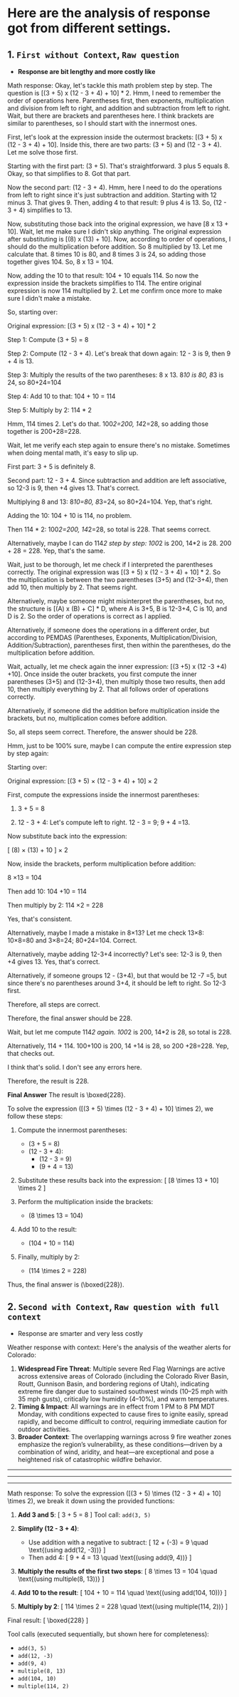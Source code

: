  # Here are the analysis of response got from different settings.


## 1. `First without Context`, `Raw question`

* **Response are bit lengthy and more costly like**

Math response: 
<think>
Okay, let's tackle this math problem step by step. The question is [(3 + 5) x (12 - 3 + 4) + 10] * 2. Hmm, I need to remember the order of operations here. Parentheses first, then exponents, multiplication and division from left to right, and addition and subtraction from left to right. Wait, but there are brackets and parentheses here. I think brackets are similar to parentheses, so I should start with the innermost ones.

First, let's look at the expression inside the outermost brackets: [(3 + 5) x (12 - 3 + 4) + 10]. Inside this, there are two parts: (3 + 5) and (12 - 3 + 4). Let me solve those first.

Starting with the first part: (3 + 5). That's straightforward. 3 plus 5 equals 8. Okay, so that simplifies to 8. Got that part.

Now the second part: (12 - 3 + 4). Hmm, here I need to do the operations from left to right since it's just subtraction and addition. Starting with 12 minus 3. That gives 9. Then, adding 4 to that result: 9 plus 4 is 13. So, (12 - 3 + 4) simplifies to 13.

Now, substituting those back into the original expression, we have [8 x 13 + 10]. Wait, let me make sure I didn't skip anything. The original expression after substituting is [(8) x (13) + 10]. Now, according to order of operations, I should do the multiplication before addition. So 8 multiplied by 13. Let me calculate that. 8 times 10 is 80, and 8 times 3 is 24, so adding those together gives 104. So, 8 x 13 = 104.

Now, adding the 10 to that result: 104 + 10 equals 114. So now the expression inside the brackets simplifies to 114. The entire original expression is now 114 multiplied by 2. Let me confirm once more to make sure I didn't make a mistake.

So, starting over:

Original expression: [(3 + 5) x (12 - 3 + 4) + 10] * 2

Step 1: Compute (3 + 5) = 8

Step 2: Compute (12 - 3 + 4). Let's break that down again: 12 - 3 is 9, then 9 + 4 is 13.

Step 3: Multiply the results of the two parentheses: 8 x 13. 8*10 is 80, 8*3 is 24, so 80+24=104

Step 4: Add 10 to that: 104 + 10 = 114

Step 5: Multiply by 2: 114 * 2

Hmm, 114 times 2. Let's do that. 100*2=200, 14*2=28, so adding those together is 200+28=228. 

Wait, let me verify each step again to ensure there's no mistake. Sometimes when doing mental math, it's easy to slip up.

First part: 3 + 5 is definitely 8. 

Second part: 12 - 3 + 4. Since subtraction and addition are left associative, so 12-3 is 9, then +4 gives 13. That's correct. 

Multiplying 8 and 13: 8*10=80, 8*3=24, so 80+24=104. Yep, that's right.

Adding the 10: 104 + 10 is 114, no problem.

Then 114 * 2: 100*2=200, 14*2=28, so total is 228. That seems correct.

Alternatively, maybe I can do 114*2 step by step: 100*2 is 200, 14*2 is 28. 200 + 28 = 228. Yep, that's the same.

Wait, just to be thorough, let me check if I interpreted the parentheses correctly. The original expression was [(3 + 5) x (12 - 3 + 4) + 10] * 2. So the multiplication is between the two parentheses (3+5) and (12-3+4), then add 10, then multiply by 2. That seems right. 

Alternatively, maybe someone might misinterpret the parentheses, but no, the structure is [(A) x (B) + C] * D, where A is 3+5, B is 12-3+4, C is 10, and D is 2. So the order of operations is correct as I applied. 

Alternatively, if someone does the operations in a different order, but according to PEMDAS (Parentheses, Exponents, Multiplication/Division, Addition/Subtraction), parentheses first, then within the parentheses, do the multiplication before addition. 

Wait, actually, let me check again the inner expression: [(3 +5) x (12 -3 +4) +10]. Once inside the outer brackets, you first compute the inner parentheses (3+5) and (12-3+4), then multiply those two results, then add 10, then multiply everything by 2. That all follows order of operations correctly. 

Alternatively, if someone did the addition before multiplication inside the brackets, but no, multiplication comes before addition. 

So, all steps seem correct. Therefore, the answer should be 228. 

Hmm, just to be 100% sure, maybe I can compute the entire expression step by step again:

Starting over:

Original expression: [(3 + 5) × (12 - 3 + 4) + 10] × 2

First, compute the expressions inside the innermost parentheses:

1. 3 + 5 = 8

2. 12 - 3 + 4: Let's compute left to right. 12 - 3 = 9; 9 + 4 =13.

Now substitute back into the expression:

[ (8) × (13) + 10 ] × 2

Now, inside the brackets, perform multiplication before addition:

8 ×13 = 104

Then add 10: 104 +10 = 114

Then multiply by 2: 114 ×2 = 228

Yes, that's consistent. 

Alternatively, maybe I made a mistake in 8×13? Let me check 13×8: 10×8=80 and 3×8=24; 80+24=104. Correct. 

Alternatively, maybe adding 12-3+4 incorrectly? Let's see: 12-3 is 9, then +4 gives 13. Yes, that's correct. 

Alternatively, if someone groups 12 - (3+4), but that would be 12 -7 =5, but since there's no parentheses around 3+4, it should be left to right. So 12-3 first. 

Therefore, all steps are correct. 

Therefore, the final answer should be 228. 

Wait, but let me compute 114*2 again. 100*2 is 200, 14*2 is 28, so total is 228. 

Alternatively, 114 + 114. 100+100 is 200, 14 +14 is 28, so 200 +28=228. Yep, that checks out. 

I think that's solid. I don't see any errors here. 

Therefore, the result is 228. 

**Final Answer**
The result is \boxed{228}.
</think>

To solve the expression \([(3 + 5) \times (12 - 3 + 4) + 10] \times 2\), we follow these steps:

1. Compute the innermost parentheses:
   - \(3 + 5 = 8\)
   - \(12 - 3 + 4\): 
     - \(12 - 3 = 9\)
     - \(9 + 4 = 13\)

2. Substitute these results back into the expression:
   \[
   [8 \times 13 + 10] \times 2
   \]

3. Perform the multiplication inside the brackets:
   - \(8 \times 13 = 104\)

4. Add 10 to the result:
   - \(104 + 10 = 114\)

5. Finally, multiply by 2:
   - \(114 \times 2 = 228\)

Thus, the final answer is \(\boxed{228}\).

## 2. `Second with Context`, `Raw question with full context`

* Response are smarter and very less costly 


Weather response with context: Here's the analysis of the weather alerts for Colorado:

1. **Widespread Fire Threat**: Multiple severe Red Flag Warnings are active across extensive areas of Colorado (including the Colorado River Basin, Routt, Gunnison Basin, and bordering regions of Utah), indicating extreme fire danger due to sustained southwest winds (10–25 mph with 35 mph gusts), critically low humidity (4–10%), and warm temperatures.  
2. **Timing & Impact**: All warnings are in effect from 1 PM to 8 PM MDT Monday, with conditions expected to cause fires to ignite easily, spread rapidly, and become difficult to control, requiring immediate caution for outdoor activities.  
3. **Broader Context**: The overlapping warnings across 9 fire weather zones emphasize the region’s vulnerability, as these conditions—driven by a combination of wind, aridity, and heat—are exceptional and pose a heightened risk of catastrophic wildfire behavior.

*************************************************
*************************************************
*************************************************

Math response: To solve the expression 
\([(3 + 5) \times (12 - 3 + 4) + 10] \times 2\), we break it down using the provided functions:

1. **Add 3 and 5**:
   \[
   3 + 5 = 8
   \]
   Tool call: `add(3, 5)`

2. **Simplify \(12 - 3 + 4\)**:
   - Use addition with a negative to subtract:
     \[
     12 + (-3) = 9 \quad \text{(using add(12, -3))}
     \]
   - Then add 4:
     \[
     9 + 4 = 13 \quad \text{(using add(9, 4))}
     \]

3. **Multiply the results of the first two steps**:
   \[
   8 \times 13 = 104 \quad \text{(using multiple(8, 13))}
   \]

4. **Add 10 to the result**:
   \[
   104 + 10 = 114 \quad \text{(using add(104, 10))}
   \]

5. **Multiply by 2**:
   \[
   114 \times 2 = 228 \quad \text{(using multiple(114, 2))}
   \]

Final result:
\[
\boxed{228}
\]

Tool calls (executed sequentially, but shown here for completeness):
- `add(3, 5)`
- `add(12, -3)`
- `add(9, 4)`
- `multiple(8, 13)`
- `add(104, 10)`
- `multiple(114, 2)`





